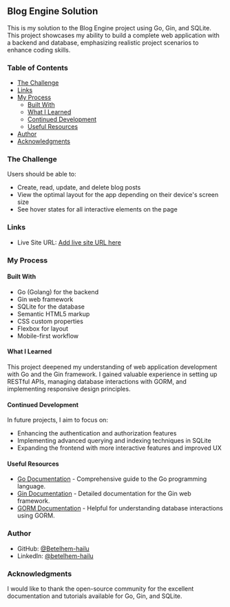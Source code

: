 ## Blog Engine Solution

This is my solution to the Blog Engine project using Go, Gin, and SQLite. This project showcases my ability to build a complete web application with a backend and database, emphasizing realistic project scenarios to enhance coding skills.

### Table of Contents

- [The Challenge](#the-challenge)
- [Links](#links)
- [My Process](#my-process)
  - [Built With](#built-with)
  - [What I Learned](#what-i-learned)
  - [Continued Development](#continued-development)
  - [Useful Resources](#useful-resources)
- [Author](#author)
- [Acknowledgments](#acknowledgments)

### The Challenge

Users should be able to:

- Create, read, update, and delete blog posts
- View the optimal layout for the app depending on their device's screen size
- See hover states for all interactive elements on the page

### Links

- Live Site URL: [Add live site URL here](#)

### My Process

#### Built With

- Go (Golang) for the backend
- Gin web framework
- SQLite for the database
- Semantic HTML5 markup
- CSS custom properties
- Flexbox for layout
- Mobile-first workflow

#### What I Learned

This project deepened my understanding of web application development with Go and the Gin framework. I gained valuable experience in setting up RESTful APIs, managing database interactions with GORM, and implementing responsive design principles.

#### Continued Development

In future projects, I aim to focus on:

- Enhancing the authentication and authorization features
- Implementing advanced querying and indexing techniques in SQLite
- Expanding the frontend with more interactive features and improved UX

#### Useful Resources

- [Go Documentation](https://golang.org/doc/) - Comprehensive guide to the Go programming language.
- [Gin Documentation](https://gin-gonic.com/docs/) - Detailed documentation for the Gin web framework.
- [GORM Documentation](https://gorm.io/docs/) - Helpful for understanding database interactions using GORM.

### Author

- GitHub: [@Betelhem-hailu](https://github.com/Betelhem-hailu/)
- LinkedIn: [@betelhem-hailu](https://www.linkedin.com/in/betelhem-hailu/)

### Acknowledgments

I would like to thank the open-source community for the excellent documentation and tutorials available for Go, Gin, and SQLite. 